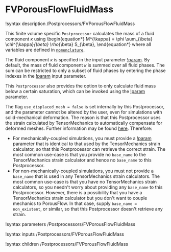 # FVPorousFlowFluidMass

!syntax description /Postprocessors/FVPorousFlowFluidMass

This finite volume specific `Postprocessor` calculates the mass of a fluid component $\kappa$ using
\begin{equation*}
M^{\kappa} = \phi \sum_{\beta} \chi^{\kappa}_{\beta} \rho_{\beta} S_{\beta},
\end{equation*}
where all variables are defined in [`nomenclature`](/nomenclature.md).

The fluid component $\kappa$ is specified in the input parameter [!param](/Postprocessors/FVPorousFlowFluidMass/fluid_component). By default, the mass of fluid component $\kappa$ is summed over all fluid phases. The
sum can be restricted to only a subset of fluid phases by entering the phase indexes
in the [!param](/Postprocessors/FVPorousFlowFluidMass/phase) input parameter.

This `Postprocessor` also provides the option to only calculate fluid mass below a
certain saturation, which can be invoked using the [!param](/Postprocessors/FVPorousFlowFluidMass/saturation_threshold) parameter.

The flag `use_displaced_mesh = false` is set internally by this Postprocessor, and the parameter cannot be altered by the user, even for simulations with solid-mechanical deformation.  The reason is that this Postprocessor uses the strain calculated by TensorMechanics to automatically compensate for deformed meshes.  Further information may be found [here](porous_flow/time_derivative.md).  Therefore:

- For mechanically-coupled simulations, you must provide a [!param](/Postprocessors/FVPorousFlowFluidMass/base_name) parameter that is identical to that used by the TensorMechanics strain calculator, so that this Postprocessor can retrieve the correct strain.  The most common use-case is that you provide no `base_name` to the TensorMechanics strain calculator and hence no `base_name` to this Postprocessor.
- For non-mechanically-coupled simulations, you must not provide a `base_name` that is used in any TensorMechanics strain calculators.  The most common use-case is that you have no TensorMechanics strain calculators, so you needn't worry about providing any `base_name` to this Postprocessor.  However, there is a possibility that you have a TensorMechanics strain calculator but you don't want to couple mechanics to PorousFlow.  In that case, supply `base_name = non_existent`, or similar, so that this Postprocessor doesn't retrieve any strain.

!syntax parameters /Postprocessors/FVPorousFlowFluidMass

!syntax inputs /Postprocessors/FVPorousFlowFluidMass

!syntax children /Postprocessors/FVPorousFlowFluidMass
